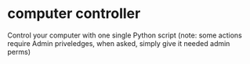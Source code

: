 # computer controller
 Control your computer with one single Python script
(note: some actions require Admin priveledges, when asked, simply give it needed admin perms)
